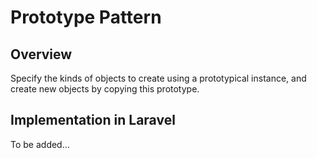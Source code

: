 # Prototype Pattern

## Overview

Specify the kinds of objects to create using a prototypical instance, and create new objects by copying this prototype.

## Implementation in Laravel

To be added...